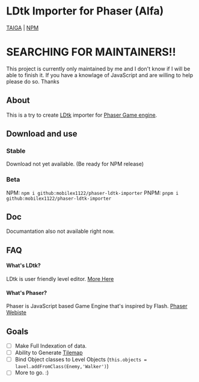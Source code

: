 # LDtk Importer for Phaser (Alfa)

[TAIGA](https://tree.taiga.io/project/mobilex1122-phaser-ldtk-importer) | [NPM](https://www.npmjs.com/~mobilex1122)

# SEARCHING FOR MAINTAINERS!!
This project is currently only maintained by me and I don't know if I will be able to finish it.
If you have a knowlage of JavaScript and are willing to help please do so. Thanks

## About
This is a try to create [LDtk](https://ldtk.io/) importer for [Phaser Game engine](https://phaser.io/).

## Download and use
### Stable
Download not yet available. (Be ready for NPM release)
### Beta
NPM: `npm i github:mobilex1122/phaser-ldtk-importer`
PNPM: `pnpm i github:mobilex1122/phaser-ldtk-importer`

## Doc
Documantation also not available right now.

## FAQ
#### What's LDtk?
LDtk is user friendly level editor. [More Here](https://ldtk.io/about/)
#### What's Phaser?
Phaser is JavaScript based Game Engine that's inspired by Flash. [Phaser Webiste](https://phaser.io/)

## Goals

- [ ] Make Full Indexation of data.
- [ ] Ability to Generate [Tilemap](https://newdocs.phaser.io/docs/3.80.0/Phaser.Tilemaps.Tilemap)
- [ ] Bind Object classes to Level Objects (`this.objects = lavel.addFromClass(Enemy,'Walker')`)
- [ ] More to go. :)
